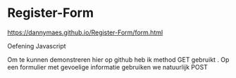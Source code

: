 # Register-Form

https://dannymaes.github.io/Register-Form/form.html

Oefening Javascript

Om te kunnen demonstreren hier op github heb ik method GET gebruikt .
Op een formulier met gevoelige informatie gebruiken we natuurlijk POST
